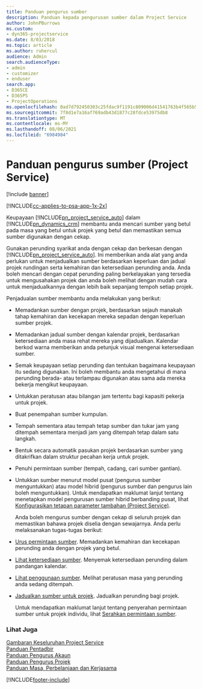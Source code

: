 ```yaml
---
title: Panduan pengurus sumber
description: Panduan kepada pengurusan sumber dalam Project Service
author: JohnPBurrows
ms.custom:
- dyn365-projectservice
ms.date: 8/03/2018
ms.topic: article
ms.author: ruhercul
audience: Admin
search.audienceType:
- admin
- customizer
- enduser
search.app:
- D365CE
- D365PS
- ProjectOperations
ms.openlocfilehash: 0ad7d792450303c25fdac9f1191c809006d41541763b4f565b55abfa6da58a0a
ms.sourcegitcommit: 7f8d1e7a16af769adb43d1877c28fdce53975db8
ms.translationtype: MT
ms.contentlocale: ms-MY
ms.lasthandoff: 08/06/2021
ms.locfileid: "6984984"
---
```

# <a name="resource-manager-guide-project-service"></a>Panduan pengurus sumber (Project Service)

[!include [banner](../includes/psa-now-project-operations.md)]

[!INCLUDE[cc-applies-to-psa-app-1x-2x](../includes/cc-applies-to-psa-app-1x-2x.md)]

Keupayaan [!INCLUDE[pn_project_service_auto](../includes/pn-project-service-auto.md)] dalam [!INCLUDE[pn_dynamics_crm](../includes/pn-dynamics-crm.md)] membantu anda mencari sumber yang betul pada masa yang betul untuk projek yang betul dan memastikan semua sumber digunakan dengan cekap.  
  
 Gunakan perunding syarikat anda dengan cekap dan berkesan dengan [!INCLUDE[pn_project_service_auto](../includes/pn-project-service-auto.md)]. Ini memberikan anda alat yang anda perlukan untuk menjadualkan sumber berdasarkan keperluan dan jadual projek rundingan serta kemahiran dan ketersediaan perunding anda. Anda boleh mencari dengan cepat perunding paling berkelayakan yang tersedia untuk mengusahakan projek dan anda boleh melihat dengan mudah cara untuk menjadualkannya dengan lebih baik sepanjang tempoh setiap projek.  
  
 Penjadualan sumber membantu anda melakukan yang berikut:  
  
- Memadankan sumber dengan projek, berdasarkan sejauh manakah tahap kemahiran dan kecekapan mereka sepadan dengan keperluan sumber projek.  
  
- Memadankan jadual sumber dengan kalendar projek, berdasarkan ketersediaan anda masa rehat mereka yang dijadualkan. Kalendar berkod warna memberikan anda petunjuk visual mengenai ketersediaan sumber.  
  
- Semak keupayaan setiap perunding dan tentukan bagaimana keupayaan itu sedang digunakan. Ini boleh membantu anda mengetahui di mana perunding berada- atau terlampau digunakan atau sama ada mereka bekerja mengikut keupayaan.  
  
- Untukkan peratusan atau bilangan jam tertentu bagi kapasiti pekerja untuk projek.  
  
- Buat penempahan sumber kumpulan.  
  
- Tempah sementara atau tempah tetap sumber dan tukar jam yang ditempah sementara menjadi jam yang ditempah tetap dalam satu langkah.  
  
- Bentuk secara automatik pasukan projek berdasarkan sumber yang ditakrifkan dalam struktur pecahan kerja untuk projek.  
  
- Penuhi permintaan sumber (tempah, cadang, cari sumber gantian).  
  
- Untukkan sumber menurut model pusat (pengurus sumber menguntukkan) atau model hibrid (pengurus sumber dan pengurus lain boleh menguntukkan). Untuk mendapatkan maklumat lanjut tentang menetapkan model pengurusan sumber hibrid berbanding pusat, lihat [Konfigurasikan tetapan parameter tambahan (Project Service)](../psa/configure-additional-parameters-settings.md).  
  
  Anda boleh mengurus sumber dengan cekap di seluruh projek dan memastikan bahawa projek diselia dengan sewajarnya. Anda perlu melaksanakan tugas-tugas berikut:  
  
- [Urus permintaan sumber](../psa/manage-resource-requests.md). Memadankan kemahiran dan kecekapan perunding anda dengan projek yang betul.  
  
- [Lihat ketersediaan sumber](../psa/view-resource-availability.md). Menyemak ketersediaan perunding dalam pandangan kalendar.  
  
- [Lihat penggunaan sumber](../psa/view-resource-utilization.md). Melihat peratusan masa yang perunding anda sedang ditempah.  
  
- [Jadualkan sumber untuk projek](../psa/schedule-resources-project.md). Jadualkan perunding bagi projek.  
  
  Untuk mendapatkan maklumat lanjut tentang penyerahan permintaan sumber untuk projek individu, lihat [Serahkan permintaan sumber](../psa/submit-resource-requests.md).  
  
### <a name="see-also"></a>Lihat Juga  
 [Gambaran Keseluruhan Project Service](../psa/overview.md)   
 [Panduan Pentadbir](../psa/admin-guide.md)   
 [Panduan Pengurus Akaun](../psa/account-manager-guide.md)   
 [Panduan Pengurus Projek](../psa/project-manager-guide.md)   
 [Panduan Masa, Perbelanjaan dan Kerjasama](../psa/time-expense-collaboration-guide.md)


[!INCLUDE[footer-include](../includes/footer-banner.md)]